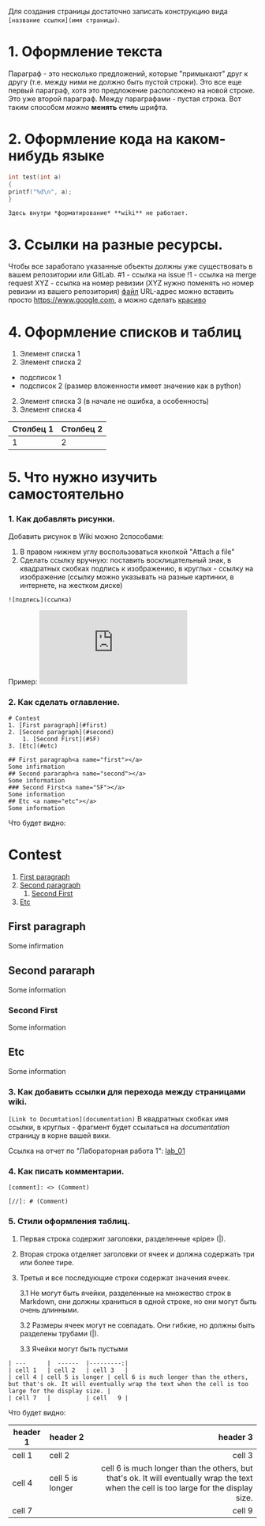 Для создания страницы достаточно записать конструкцию вида `[название ссылки](имя
страницы)`.
# 1. Оформление текста
Параграф - это несколько предложений, которые "примыкают" друг к другу (т.е. между
ними не должно быть пустой строки).
Это все еще первый параграф, хотя это предложение расположено на новой строке.
Это уже второй параграф. Между параграфами - пустая строка.
Вот таким способом *можно* **менять** ~~стиль~~ шрифта.
# 2. Оформление кода на каком-нибудь языке
```c
int test(int a)
{
printf("%d\n", a);
}
```
```
Здесь внутри *форматирование* **wiki** не работает.
```
# 3. Ссылки на разные ресурсы.
Чтобы все заработало указанные объекты должны уже существовать в вашем репозитории
или GitLab.
#1 - ссылка на issue
!1 - ссылка на merge request
XYZ - ссылка на номер ревизии (XYZ нужно поменять но номер ревизии из вашего
репозитория)
[файл](.gitignore)
URL-адрес можно вставить просто https://www.google.com, а можно сделать
[красиво](https://www.google.com)
# 4. Оформление списков и таблиц
1. Элемент списка 1
2. Элемент списка 2
* подсписок 1
* подсписок 2 (размер вложенности имеет значение как в python)
2. Элемент списка 3 (в начале не ошибка, а особенность)
4. Элемент списка 4

|Столбец 1|Столбец 2|
|---------|---------|
|1 |2 |

# 5. Что нужно изучить самостоятельно

### 1. Как добавлять рисунки.

Добавить рисунок в Wiki можно 2способами:

1. В правом нижнем углу воспользоваться кнопкой "Attach a file"
2. Сделать ссылку вручную: поставить восклицательный знак, в квадратных скобках подпись к изображению, в круглых - ссылку на изображение (ссылку можно указывать на разные картинки, в интернете, на жестком диске)

```![подпись](ссылка)```

Пример:
![sea](https://www.nastol.com.ua/download.php?img=201508/1440x900/nastol.com.ua-144315.jpg)
### 2. Как сделать оглавление.

```
# Contest
1. [First paragraph](#first)
2. [Second paragraph](#second)
    1. [Second First](#SF)
3. [Etc](#etc)

## First paragraph<a name="first"></a>
Some infirmation
## Second pararaph<a name="second"></a>
Some information
### Second First<a name="SF"></a>
Some information
## Etc <a name="etc"></a>
Some information
```
Что будет видно:

# Contest
1. [First paragraph](#first)
2. [Second paragraph](#second)
    1. [Second First](#SF)
3. [Etc](#etc)

## First paragraph<a name="first"></a>
Some infirmation
## Second pararaph<a name="second"></a>
Some information
### Second First<a name="SF"></a>
Some information
## Etc <a name="etc"></a>
Some information


### 3. Как добавить ссылки для перехода между страницами wiki.

```[Link to Documtation](documentation)```
В квадратных скобках имя ссылки, в круглых - фрагмент будет ссылаться на *documentation* страницу в корне вашей вики.

Ссылка на отчет по "Лабораторная работа 1": 
[lab_01](lab_01)

### 4. Как писать комментарии.

```
[comment]: <> (Comment)

[//]: # (Comment)
```

[comment]: <> (Comment)

[//]: # (Comment)

### 5. Стили оформления таблиц.

1. Первая строка содержит заголовки, разделенные «pipe» (|).

2. Вторая строка отделяет заголовки от ячеек и должна содержать три или более тире.

3. Третья и все последующие строки содержат значения ячеек.
   
   3.1 Не могут быть ячейки, разделенные на множество строк в Markdown, они должны храниться в одной строке, но они могут быть очень длинными. 
   
   3.2 Размеры ячеек могут не совпадать. Они гибкие, но должны быть разделены трубами (|).
   
   3.3 Ячейки могут быть пустыми

```| header 1 | header 2 | header 3 |
| ---      |  ------  |---------:|
| cell 1   | cell 2   | cell 3   |
| cell 4 | cell 5 is longer | cell 6 is much longer than the others, but that's ok. It will eventually wrap the text when the cell is too large for the display size. |
| cell 7   |          | cell   9 |
```
Что будет видно:

| header 1 | header 2 | header 3 |
| ---      |  ------  |---------:|
| cell 1   | cell 2   | cell 3   |
| cell 4 | cell 5 is longer | cell 6 is much longer than the others, but that's ok. It will eventually wrap the text when the cell is too large for the display size. |
| cell 7   |          | cell   9 |